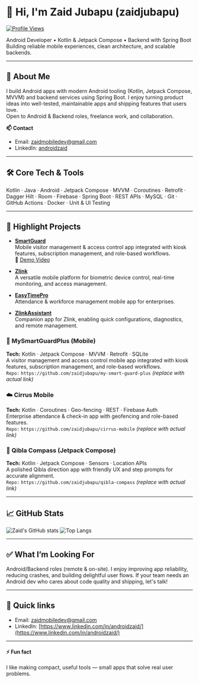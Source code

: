 <!--- START OF README -->
# 👋 Hi, I'm Zaid Jubapu (zaidjubapu)

[![Profile Views](https://komarev.com/ghpvc/?username=zaidjubapu&color=blue)](https://github.com/zaidjubapu)

Android Developer • Kotlin & Jetpack Compose • Backend with Spring Boot  
Building reliable mobile experiences, clean architecture, and scalable backends.

---

## 🚀 About Me
I build Android apps with modern Android tooling (Kotlin, Jetpack Compose, MVVM) and backend services using Spring Boot. I enjoy turning product ideas into well-tested, maintainable apps and shipping features that users love.  
Open to Android & Backend roles, freelance work, and collaboration.

**📫 Contact**
- Email: [zaidmobiledev@gmail.com](mailto:zaidmobiledev@gmail.com)  
- LinkedIn: [androidzaid](https://www.linkedin.com/in/androidzaid/)

---

## 🛠️ Core Tech & Tools
Kotlin · Java · Android · Jetpack Compose · MVVM · Coroutines · Retrofit · Dagger Hilt · Room · Firebase · Spring Boot · REST APIs · MySQL · Git · GitHub Actions · Docker · Unit & UI Testing

---

## 🌟 Highlight Projects

- **[SmartGuard](https://play.google.com/store/apps/details?id=com.zkteco.smartGuard)**  
  Mobile visitor management & access control app integrated with kiosk features, subscription management, and role-based workflows.  
  🎥 [Demo Video](https://www.youtube.com/watch?v=UVQajYxbvIc)

- **[Zlink](https://play.google.com/store/apps/details?id=com.zkbio.zlink)**  
  A versatile mobile platform for biometric device control, real-time monitoring, and access management.

- **[EasyTimePro](https://play.google.com/store/apps/details?id=com.zkteco.easytimepro)**  
  Attendance & workforce management mobile app for enterprises.

- **[ZlinkAssistant](https://play.google.com/store/apps/details?id=com.zkteco.zlinkassistant)**  
  Companion app for Zlink, enabling quick configurations, diagnostics, and remote management.


### 🔐 MySmartGuardPlus (Mobile)
**Tech:** Kotlin · Jetpack Compose · MVVM · Retrofit · SQLite  
A visitor management and access control mobile app integrated with kiosk features, subscription management, and role-based workflows.  
`Repo:` `https://github.com/zaidjubapu/my-smart-guard-plus` *(replace with actual link)*

### ☁️ Cirrus Mobile
**Tech:** Kotlin · Coroutines · Geo-fencing · REST · Firebase Auth  
Enterprise attendance & check-in app with geofencing and role-based features.  
`Repo:` `https://github.com/zaidjubapu/cirrus-mobile` *(replace with actual link)*

### 🧭 Qibla Compass (Jetpack Compose)
**Tech:** Kotlin · Jetpack Compose · Sensors · Location APIs  
A polished Qibla direction app with friendly UX and step prompts for accurate alignment.  
`Repo:` `https://github.com/zaidjubapu/qibla-compass` *(replace with actual link)*

---

## 📈 GitHub Stats
![Zaid's GitHub stats](https://github-readme-stats.vercel.app/api?username=zaidjubapu&show_icons=true&theme=radical)
![Top Langs](https://github-readme-stats.vercel.app/api/top-langs/?username=zaidjubapu&layout=compact&theme=radical)

---

## ✅ What I’m Looking For
Android/Backend roles (remote & on-site). I enjoy improving app reliability, reducing crashes, and building delightful user flows. If your team needs an Android dev who cares about code quality and shipping, let's talk!

---

## 🔧 Quick links
- Email: [zaidmobiledev@gmail.com](mailto:zaidmobiledev@gmail.com)  
- LinkedIn: [https://www.linkedin.com/in/androidzaid/](https://www.linkedin.com/in/androidzaid/)

---

#### ⚡ Fun fact
I like making compact, useful tools — small apps that solve real user problems.

<!--- END OF README -->
